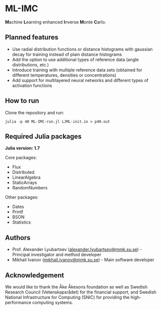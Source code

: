 # ML-IMC
**M**achine **L**earning enhanced **I**nverse **M**onte **C**arlo.

## Planned features
- Use radial distribution functions or distance histograms with gaussian decay for training instead of plain distance histograms
- Add the option to use additional types of reference data (angle distributions, etc.)
- Introduce training with multiple reference data sets (obtained for different temperatures, densities or concentrations)
- Add support for multilayered neural networks and different types of activation functions

## How to run
Clone the repository and run:

`julia -p 40 ML-IMC-run.jl LJML-init.in > p40.out`

## Required Julia packages
**Julia version: 1.7**

Core packages:
- Flux
- Distributed
- LinearAlgebra
- StaticArrays
- RandomNumbers

Other packages:
- Dates
- Printf
- BSON
- Statistics

## Authors
- Prof. Alexander Lyubartsev (alexander.lyubartsev@mmk.su.se) - Principal investigator and method developer
- Mikhail Ivanov (mikhail.ivanov@mmk.su.se) - Main software developer

## Acknowledgement
We would like to thank the Åke Åkesons foundation as well as Swedish Research Council (Vetenskapsrådet) for the financial support, 
and Swedish National Infrastructure for Computing (SNIC) for providing the high-performance computing systems.
